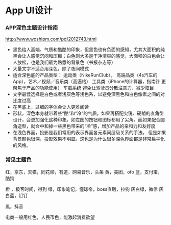 
# App UI设计


### APP深色主题设计指南
http://www.woshipm.com/pd/2012743.html
* 黑色给人高端、气质和酷酷的印象，但黑色也有负面的感知，尤其大面积的纯黑会让人感觉沉闷和压抑；白色则大多是干净清爽的感觉，大面积的白色会让人放松，也是我们最为熟悉的背景色（书报杂志等）
* 大量文字不适合用深色，除了夜间模式
* 适合深色底的产品类型：
运动类（NikeRunClub），
高端品类（4s汽车的App），艺术／视频／音乐类（高逼格）
工具类（iPhone的计算器，指南针 更聚焦于产品的功能使用）
车载系统  避免让驾驶员分散注意力、减少眩目
* 文字最佳选择是白色或者浅灰色等浅色系，以避免深黑色和白色像素之间的对比度过高
* 在黑底上，过细的字体会让人更难阅读
* 形状，深色本身就带着些“酷”和“冷“的气质，如果再搭配尖锐、硬朗的直角型设计，会更加强化这种印象。如左图的按钮和图标都用了尖角。而如果配合圆角造型，就会中和掉一些黑色带来的“冷”感，增加产品的亲和力和友好度
* 在浅色界面，投影是我们常用的表示界面各元素间层级关系的手法。 
但是如果背景颜色很深，投影效果不明显。这也是为什么很多深色界面都是非常扁平化的风格。


### 常见主题色
红，京东，天猫，同花顺，有道，网易音乐，头条
黄，美团，ofo
蓝，支付宝，酷狗

橙 ，极客时间，得到
绿，印象笔记，懂球帝，boss直聘，拉钩
灰白绿，微信
灰白蓝，钉钉

黑，抖音


电商一般用红色，人民币色，能激起消费欲望














